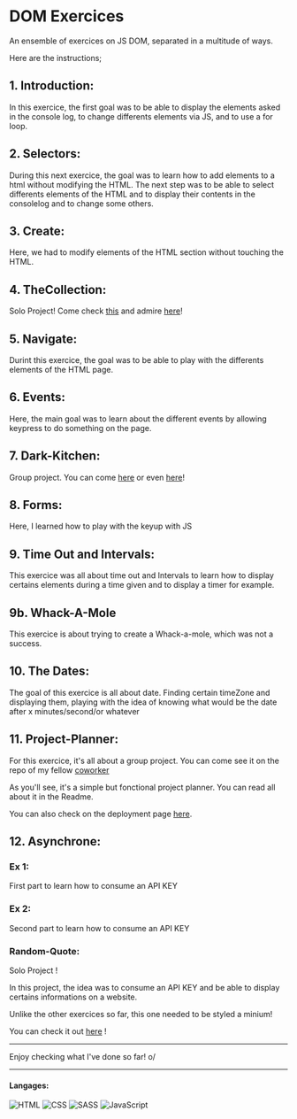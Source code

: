 # DOM Exercices

An ensemble of exercices on JS DOM, separated in a multitude of ways. 

Here are the instructions;

## 1. Introduction: 

In this exercice, the first goal was to be able to display the elements asked in the console log, to change differents elements via JS, and to use a for loop.

## 2. Selectors:

During this next exercice, the goal was to learn how to add elements to a html without modifying the HTML. The next step was to be able to select differents elements of the HTML and to display their contents in the consolelog and to change some others.

## 3. Create: 

Here, we had to modify elements of the HTML section without touching the HTML. 


## 4. TheCollection:

   Solo Project! Come check [this](https://github.com/RosaBld/TheCollection) and admire [here](https://magical-sopapillas-4b0f55.netlify.app/)! 

## 5. Navigate: 

Durint this exercice, the goal was to be able to play with the differents elements of the HTML page.


## 6. Events:

Here, the main goal was to learn about the different events by allowing keypress to do something on the page.


## 7. Dark-Kitchen:

   Group project. You can come [here](https://github.com/LidwinePrior/Dark-kitchen) or even [here](https://tiny-panda-e8e1ab.netlify.app/)!

## 8. Forms:

Here, I learned how to play with the keyup with JS

## 9. Time Out and Intervals:

This exercice was all about time out and Intervals to learn how to display certains elements during a time given and to display a timer for example.
 
## 9b. Whack-A-Mole

This exercice is about trying to create a Whack-a-mole, which was not a success.

## 10. The Dates:

The goal of this exercice is all about date. Finding certain timeZone and displaying them, playing with the idea of knowing what would be the date after x minutes/second/or whatever

## 11. Project-Planner:

For this exercice, it's all about a group project. You can come see it on the repo of my fellow [coworker](https://github.com/Pierremarien/project-planner)

As you'll see, it's a simple but fonctional project planner. You can read all about it in the Readme.

You can also check on the deployment page [here](https://pierremarien.github.io/project-planner/).

## 12. Asynchrone:

### Ex 1:

First part to learn how to consume an API KEY

### Ex 2:

Second part to learn how to consume an API KEY


### Random-Quote:

Solo Project !

In this project, the idea was to consume an API KEY and be able to display certains informations on a website.

Unlike the other exercices so far, this one needed to be styled a minium!

You can check it out [here](https://rosabld.github.io/random-quote-using-async-await/) ! 

---

Enjoy checking what I've done so far! o/


---

#### Langages: 

![HTML](https://img.shields.io/badge/HTML5-E34F26?style=for-the-badge&logo=html5&logoColor=white)
![CSS](https://img.shields.io/badge/CSS3-1572B6?style=for-the-badge&logo=css3&logoColor=white)
![SASS](https://img.shields.io/badge/Sass-CC6699?style=for-the-badge&logo=sass&logoColor=white)
![JavaScript](https://img.shields.io/badge/JavaScript-323330?style=for-the-badge&logo=javascript&logoColor=F7DF1E)
